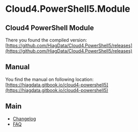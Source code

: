 # Cloud4.PowerShell5.Module

## Cloud4 PowerShell Module

There you found the compiled version: [https://github.com/HiagData/Cloud4.PowerShell5/releases](https://github.com/HiagData/Cloud4.PowerShell5/releases)

## Manual

You find the manual on following location: [https://hiagdata.gitbook.io/cloud4-powershell5](https://hiagdata.gitbook.io/cloud4-powershell5)

## Main

* [Changelog](main/changelog.md)
* [FAQ](main/faq.md)

